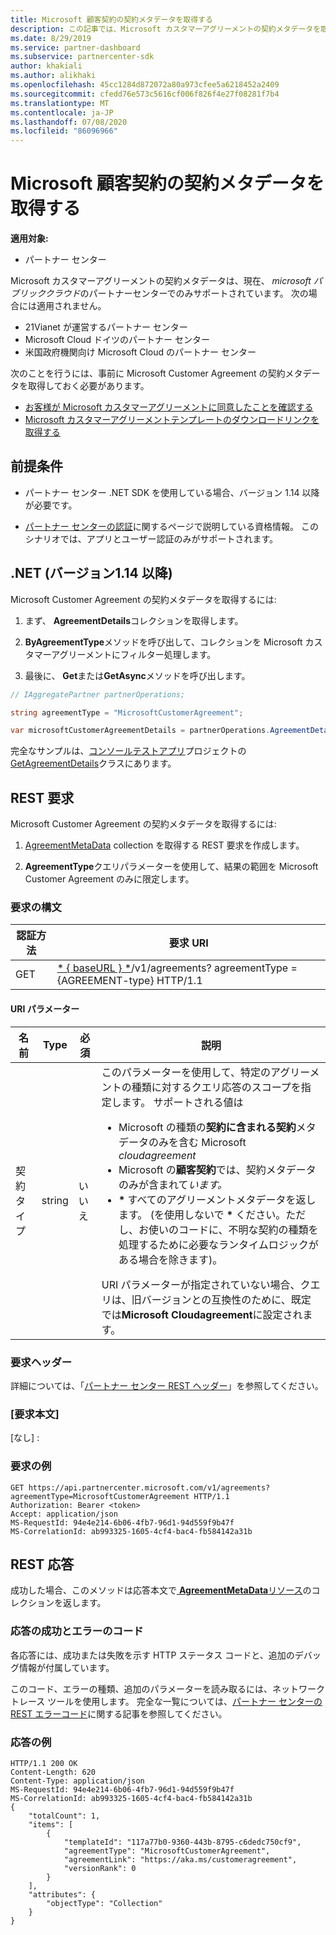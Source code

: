 ```yaml
---
title: Microsoft 顧客契約の契約メタデータを取得する
description: この記事では、Microsoft カスタマーアグリーメントの契約メタデータを取得する方法について説明します。
ms.date: 8/29/2019
ms.service: partner-dashboard
ms.subservice: partnercenter-sdk
author: khakiali
ms.author: alikhaki
ms.openlocfilehash: 45cc1284d872072a80a973cfee5a6218452a2409
ms.sourcegitcommit: cfedd76e573c5616cf006f826f4e27f08281f7b4
ms.translationtype: MT
ms.contentlocale: ja-JP
ms.lasthandoff: 07/08/2020
ms.locfileid: "86096966"
---
```

# <a name="get-agreement-metadata-for-the-microsoft-customer-agreement"></a>Microsoft 顧客契約の契約メタデータを取得する

**適用対象:**

- パートナー センター

Microsoft カスタマーアグリーメントの契約メタデータは、現在、 *microsoft パブリッククラウド*のパートナーセンターでのみサポートされています。 次の場合には適用されません。

- 21Vianet が運営するパートナー センター
- Microsoft Cloud ドイツのパートナー センター
- 米国政府機関向け Microsoft Cloud のパートナー センター

次のことを行うには、事前に Microsoft Customer Agreement の契約メタデータを取得しておく必要があります。

- [お客様が Microsoft カスタマーアグリーメントに同意したことを確認する](./confirm-customer-consent-customer-agreement.md)
- [Microsoft カスタマーアグリーメントテンプレートのダウンロードリンクを取得する](./download-customer-agreement-template.md)

## <a name="prerequisites"></a>前提条件

- パートナー センター .NET SDK を使用している場合、バージョン 1.14 以降が必要です。

- [パートナー センターの認証](./partner-center-authentication.md)に関するページで説明している資格情報。 このシナリオでは、アプリとユーザー認証のみがサポートされます。

## <a name="net-version-114-or-newer"></a>.NET (バージョン1.14 以降)

Microsoft Customer Agreement の契約メタデータを取得するには:

1. まず、 **AgreementDetails**コレクションを取得します。

2. **ByAgreementType**メソッドを呼び出して、コレクションを Microsoft カスタマーアグリーメントにフィルター処理します。

3. 最後に、 **Get**または**GetAsync**メソッドを呼び出します。

```csharp
// IAggregatePartner partnerOperations;

string agreementType = "MicrosoftCustomerAgreement";

var microsoftCustomerAgreementDetails = partnerOperations.AgreementDetails.ByAgreementType(agreementType).Get().Items.Single();
```

完全なサンプルは、[コンソールテストアプリ](https://github.com/PartnerCenterSamples/Partner-Center-SDK-Samples)プロジェクトの[GetAgreementDetails](https://github.com/PartnerCenterSamples/Partner-Center-SDK-Samples/blob/master/Source/Partner%20Center%20SDK%20Samples/Agreements/GetAgreementDetails.cs)クラスにあります。

## <a name="rest-request"></a>REST 要求

Microsoft Customer Agreement の契約メタデータを取得するには:

1. [AgreementMetaData](./agreement-metadata-resources.md) collection を取得する REST 要求を作成します。

2. **AgreementType**クエリパラメーターを使用して、結果の範囲を Microsoft Customer Agreement のみに限定します。

### <a name="request-syntax"></a>要求の構文

| 認証方法 | 要求 URI                                                         |
|--------|---------------------------------------------------------------------|
| GET    | [* \{ baseURL \} *](partner-center-rest-urls.md)/v1/agreements? agreementType = {AGREEMENT-type} HTTP/1.1 |

#### <a name="uri-parameters"></a>URI パラメーター

| 名前                   | Type     | 必須 | 説明                                                             |
|------------------------|----------|----------|-------------------------------------------------------------------------|
| 契約タイプ | string | いいえ | このパラメーターを使用して、特定のアグリーメントの種類に対するクエリ応答のスコープを指定します。 サポートされる値は <ul><li>Microsoft の種類の**契約に含まれる契約**メタデータのみを含む Microsoft *cloudagreement*</li><li>Microsoft の**顧客契約**では、契約メタデータのみが含まれて*います。*</li><li>**\*** すべてのアグリーメントメタデータを返します。 (を使用しないで **\*** ください。ただし、お使いのコードに、不明な契約の種類を処理するために必要なランタイムロジックがある場合を除きます)。</li></ul> URI パラメーターが指定されていない場合、クエリは、旧バージョンとの互換性のために、既定では**Microsoft Cloudagreement**に設定されます。  |

### <a name="request-headers"></a>要求ヘッダー

詳細については、「[パートナー センター REST ヘッダー](headers.md)」を参照してください。

### <a name="request-body"></a>[要求本文]

[なし] :

### <a name="request-example"></a>要求の例

```http
GET https://api.partnercenter.microsoft.com/v1/agreements?agreementType=MicrosoftCustomerAgreement HTTP/1.1
Authorization: Bearer <token>
Accept: application/json
MS-RequestId: 94e4e214-6b06-4fb7-96d1-94d559f9b47f
MS-CorrelationId: ab993325-1605-4cf4-bac4-fb584142a31b
```

## <a name="rest-response"></a>REST 応答

成功した場合、このメソッドは応答本文で[ **AgreementMetaData**リソース](./agreement-metadata-resources.md)のコレクションを返します。

### <a name="response-success-and-error-codes"></a>応答の成功とエラーのコード

各応答には、成功または失敗を示す HTTP ステータス コードと、追加のデバッグ情報が付属しています。

このコード、エラーの種類、追加のパラメーターを読み取るには、ネットワーク トレース ツールを使用します。 完全な一覧については、[パートナー センターの REST エラーコード](error-codes.md)に関する記事を参照してください。

### <a name="response-example"></a>応答の例

```http
HTTP/1.1 200 OK
Content-Length: 620
Content-Type: application/json
MS-RequestId: 94e4e214-6b06-4fb7-96d1-94d559f9b47f
MS-CorrelationId: ab993325-1605-4cf4-bac4-fb584142a31b
{
    "totalCount": 1,
    "items": [
        {
            "templateId": "117a77b0-9360-443b-8795-c6dedc750cf9",
            "agreementType": "MicrosoftCustomerAgreement",
            "agreementLink": "https://aka.ms/customeragreement",
            "versionRank": 0
        }
    ],
    "attributes": {
        "objectType": "Collection"
    }
}
```
